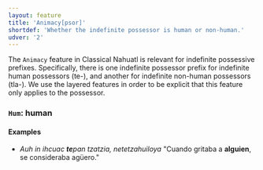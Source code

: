 ```yaml
---
layout: feature
title: 'Animacy[psor]'
shortdef: 'Whether the indefinite possessor is human or non-human.'
udver: '2'
---
```


The `Animacy` feature in Classical Nahuatl is relevant for indefinite possessive prefixes. Specifically, there is one indefinite possessor prefix for indefinite human possessors (te-), and another for indefinite non-human possessors (tla-). We use the layered features in order to be explicit that this feature only applies to the possessor.

### <a name="Hum">`Hum`</a>: human

#### Examples

* _Auh in ihcuac <b>te</b>pan tzatzia, netetzahuiloya_ "Cuando gritaba a <b>alguien</b>, se consideraba agüero."


<!-- Interlanguage links updated Po 6. listopadu 2023, 21:41:35 CET -->
